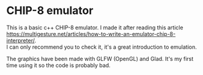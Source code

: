 # CHIP-8 emulator

This is a basic c++ CHIP-8 emulator. I made it after reading this article https://multigesture.net/articles/how-to-write-an-emulator-chip-8-interpreter/.  
I can only recommend you to check it, it's a great introduction to emulation.

The graphics have been made with GLFW (OpenGL) and Glad. It's my first time using it so the code is probably bad.